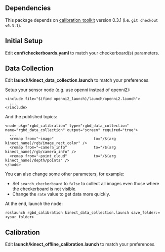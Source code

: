 ## Dependencies

This package depends on [calibration_toolkit](https://github.com/iaslab-unipd/calibration_toolkit) version 0.3.1 (i.e. `git checkout v0.3.1`).

## Initial Setup

Edit **conf/checkerboards.yaml** to match your checkerboard(s) parameters.

## Data Collection

Edit **launch/kinect_data_collection.launch** to match your preferences.

Setup your sensor node (e.g. use openni instead of openni2):
```
<include file="$(find openni2_launch)/launch/openni2.launch">
  ...
</include>
```
And the published topics:
```
<node pkg="rgbd_calibration" type="rgbd_data_collection" name="rgbd_data_collection" output="screen" required="true">
  ...
  <remap from="~image"                  to="/$(arg kinect_name)/rgb/image_rect_color" />
  <remap from="~camera_info"            to="/$(arg kinect_name)/rgb/camera_info" />
  <remap from="~point_cloud"            to="/$(arg kinect_name)/depth/points" />
</node>
```
You can also change some other parameters, for example:
* Set `search_checkerboard` to `false` to collect all images even those where the checkerboard is not visible.
* Change the `rate` value to get data more quickly.

At the end, launch the node:
```
roslaunch rgbd_calibration kinect_data_collection.launch save_folder:=<your_folder>
```

## Calibration

Edit **launch/kinect_offline_calibration.launch** to match your preferences.


